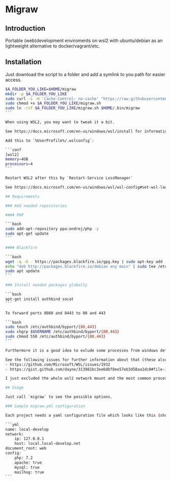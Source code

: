 # Migraw

## Introduction

Portable (web)development enviroments on wsl2 with ubuntu/debian as an lightweight alternative to docker/vagrant/etc.

## Installation

Just download the script to a folder and add a symlink to you path for easier access.

````bash
$A_FOLDER_YOU_LIKE=$HOME/migraw
mkdir -p $A_FOLDER_YOU_LIKE
sudo curl -s -H 'Cache-Control: no-cache' "https://raw.githubusercontent.com/marcharding/migraw/main-dpkg/migraw.sh" --output "$A_FOLDER_YOU_LIKE/migraw.sh"
sudo chmod +x $A_FOLDER_YOU_LIKE/migraw.sh
sudo ln -rsf $A_FOLDER_YOU_LIKE/migraw.sh $HOME/.bin/migraw
```

When using WSL2, you may want to tweak it a bit.

See https://docs.microsoft.com/en-us/windows/wsl/install for information regarding wsl.

Add this to `%UserProfile%/.wslconfig`:

```conf
[wsl2]
memory=4GB
processors=4
```

Restart WSL2 after this by `Restart-Service LxssManager`

See https://docs.microsoft.com/en-us/windows/wsl/wsl-config#set-wsl-launch-settings.

## Requirements

### Add needed repositories

#### PHP

```bash
sudo add-apt-repository ppa:ondrej/php -y
sudo apt-get update
```

#### Blackfire

```bash
wget -q -O - https://packages.blackfire.io/gpg.key | sudo apt-key add -
echo "deb http://packages.blackfire.io/debian any main" | sudo tee /etc/apt/sources.list.d/blackfire.list
sudo apt update
```

### Install needed packages globally

```bash
apt-get install authbind socat
```

To forward ports 8080 and 8443 to 80 and 443

```bash
sudo touch /etc/authbind/byport/{80,443}
sudo chgrp $USERNAME /etc/authbind/byport/{80,443}
sudo chmod 550 /etc/authbind/byport/{80,443}
```

Furthermore it is a good idea to exlude some processes from windows defender to work around misc. i/o limitations within wsl and windows.

See the following issues for further information about that (these also apply to wsl2 and windows in general):
- https://github.com/Microsoft/WSL/issues/1932
- https://gist.github.com/dayne/313981bc3ee6dbf8ee57eb3d58aa1dc0#file-1-wsl-defender-fix-md

I just excluded the whole wsl2 network mount and the most common processes.

## Usage

Just call `migraw` to see the possible options.

### Sample migraw.yml configuration

Each project needs a yaml configuration file which looks like this (should be self explanatory)

```yml
name: local-develop
network:
	ip: 127.0.0.1
	host: local.local-develop.net
document_root: web
config:
	php: 7.2
	apache: true
	mysql: true
	mailhog: true
```
